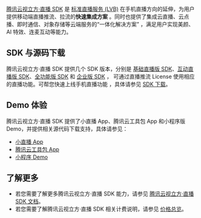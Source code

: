 [腾讯云视立方·直播 SDK](https://cloud.tencent.com/product/mlvb) 是 [标准直播服务 (LVB)](https://cloud.tencent.com/product/lvb) 在手机直播方向的延伸，为用户提供移动端直播推流、拉流的**快速集成方案** 。同时也提供了集成云直播、云点播、即时通信、对象存储等云端服务的“一体化解决方案” ，满足用户实现美颜、AI 特效、连麦互动等能力。

## SDK 与源码下载

腾讯云视立方·直播 SDK 提供几个 SDK 版本，分别是 [基础直播版 SDK](https://cloud.tencent.com/document/product/454/7873#Smart)、[互动直播版 SDK](https://cloud.tencent.com/document/product/454/7873#Live)、[全功能版 SDK](https://cloud.tencent.com/document/product/454/7873#ALL) 和 [企业版 SDK](https://cloud.tencent.com/document/product/454/7873#Enterprise) ， 可通过直播推流 License 使用相应的直播功能。可帮您快速上线手机直播功能 ，具体请参见 [SDK 下载](https://cloud.tencent.com/document/product/454/7873)。



## Demo 体验

腾讯云视立方·直播 SDK 提供了小直播 App、腾讯云工具包 App 和小程序版 Demo，并提供相关源代码下载支持，具体请参见：

- [小直播 App](https://cloud.tencent.com/document/product/454/6555#xiaozhibo_Demo)
- [腾讯云工具包 App](https://cloud.tencent.com/document/product/454/6555#rtmpdemo)
- [小程序 Demo](https://cloud.tencent.com/document/product/454/6555#WXMiniDemo)

## 了解更多

- 若您需要了解更多腾讯云视立方·直播 SDK 能力，请参见 [腾讯云视立方·直播 SDK 文档](https://cloud.tencent.com/document/product/454)。
- 若您需要了解腾讯云视立方·直播 SDK 相关计费说明，请参见 [价格总览](https://cloud.tencent.com/document/product/454/8008)。

